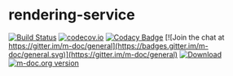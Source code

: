 # rendering-service
[![Build Status](https://travis-ci.org/m-doc/rendering-service.svg?branch=master)](https://travis-ci.org/m-doc/rendering-service)
[![codecov.io](https://codecov.io/github/m-doc/rendering-service/coverage.svg?branch=master)](https://codecov.io/github/m-doc/rendering-service?branch=master)
[![Codacy Badge](https://api.codacy.com/project/badge/grade/d19dd8d71d004b47ad84deb4942b2e4d)](https://www.codacy.com/app/fthomas/rendering-service)
[![Join the chat at https://gitter.im/m-doc/general](https://badges.gitter.im/m-doc/general.svg)](https://gitter.im/m-doc/general)
[![Download](https://api.bintray.com/packages/m-doc/debian/rendering-service/images/download.svg)](https://bintray.com/m-doc/debian/rendering-service/_latestVersion)
[![m-doc.org version](https://img.shields.io/badge/m--doc.org-version-blue.svg)](http://rendering-service.m-doc.org/version)
